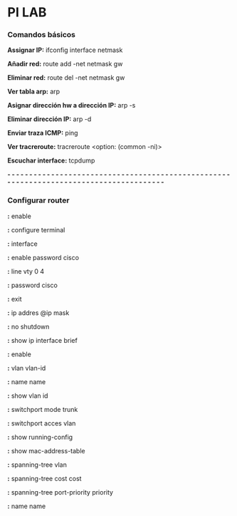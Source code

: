 
# PI LAB

### Comandos básicos

**Assignar IP:** ifconfig interface <interface> <direccion Ip> netmask <netmask>

**Añadir red:** route add -net <red> netmask <netmask> gw <gw>

**Eliminar red:** route del -net <red> netmask <netmask> gw <gw>

**Ver tabla arp:** arp

**Asignar dirección hw a dirección IP:** arp -s <direccion IP> <direccion hw>

**Eliminar dirección IP:** arp -d <direccion IP>

**Enviar traza ICMP:** ping <direccion IP>

**Ver tracreroute:** tracreroute <option: (common -ni)> <direccion IP>

**Escuchar interface:** tcpdump <interface>

**- - - - - - - - - - - - - - - - - - - - - - - - - - - - - - - - - - - - - - - - - - - - - - - - - - - - - - - - - - - - - - - - - - - - - - - - - - - - - - - - - - - - - - -**

### Configurar router

**:** enable

**:** configure terminal

**:** interface <interface>
 
 **:** enable password cisco

 **:** line vty 0 4

 **:** password cisco

 **:** exit

 **:** ip addres @ip mask

 **:** no shutdown

 **:** show ip interface brief

 **:** enable

 **:** vlan vlan-id

 **:** name name
 
 **:** show vlan id 

 **:** switchport mode trunk

 **:** switchport acces vlan

 **:** show running-config <interface>

 **:** show mac-address-table

 **:** spanning-tree vlan <vlan-id>

 **:** spanning-tree <vlan vlan-id> cost cost
 
 **:** spanning-tree <vlan vlan-id> port-priority priority

 **:** name name
